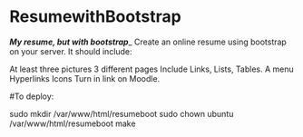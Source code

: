 # ResumewithBootstrap
_**My resume, but with bootstrap**__
Create an online resume using bootstrap on your server. It should include:

At least three pictures
3 different pages
Include Links, Lists, Tables.
A menu
Hyperlinks
Icons
Turn in link on Moodle.

#To deploy:

sudo mkdir /var/www/html/resumeboot
sudo chown ubuntu /var/www/html/resumeboot
make

